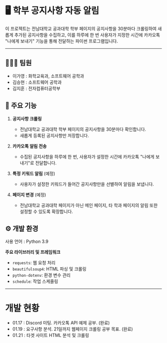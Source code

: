 # 🖥️ 학부 공지사항 자동 알림  

이 프로젝트는 전남대학교 공과대학 학부 페이지의 공지사항을 30분마다 크롤링하여 새롭게 추가된 공지사항을 수집하고, 이를 하루에 한 번 사용자가 지정한 시간에 카카오톡 "나에게 보내기" 기능을 통해 전달하는 파이썬 프로그램입니다.

---

## 🧑‍🤝‍🧑 팀원

- 이가영 : 화학교육과, 소프트웨어 공학과
- 김승현 : 소프트웨어 공학과
- 김지훈 : 전자컴퓨터공학부

## 📌 주요 기능
1. **공지사항 크롤링**  
   - 전남대학교 공과대학 학부 페이지의 공지사항을 30분마다 확인합니다.  
   - 새롭게 등록된 공지사항만 저장합니다.  

2. **카카오톡 알림 전송**  
   - 수집된 공지사항을 하루에 한 번, 사용자가 설정한 시간에 카카오톡 "나에게 보내기"로 전달합니다.  

3. **특정 키워드 알림** (예정)
   - 사용자가 설정한 키워드가 들어간 공지사항만을 선별하여 알림을 보냅니다.
  
4. **페이지 변경** (예정)
   - 전남대학교 공과대학 페이지가 아닌 메인 페이지, 타 학과 페이지의 알림 또한 설정할 수 있도록 확장합니다.

## ⚙️ 개발 환경 
사용 언어 : Python 3.9

**주요 라이브러리 및 프레임워크**
- `requests`: 웹 요청 처리  
- `beautifulsoup4`: HTML 파싱 및 크롤링  
- `python-dotenv`: 환경 변수 관리  
- `schedule`: 작업 스케줄링

---

# 개발 현황

- 01.17 : Discord 미팅. 카카오톡 API 예제 공부. (완료)
- 01.19 : 요구사항 분석. 21일까지 웹페이지 크롤링 공부 목표. (완료)
- 01.21 : 타겟 사이트 HTML 분석 및 크롤링
